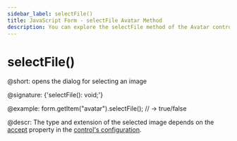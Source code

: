 ```yaml
---
sidebar_label: selectFile()
title: JavaScript Form - selectFile Avatar Method 
description: You can explore the selectFile method of the Avatar control of Form in the documentation of the DHTMLX JavaScript UI library. Browse developer guides and API reference, try out code examples and live demos, and download a free 30-day evaluation version of DHTMLX Suite.
---
```


# selectFile()

@short: opens the dialog for selecting an image

@signature: {'selectFile(): void;'}

@example:
form.getItem("avatar").selectFile(); 
// -> true/false

@descr:
The type and extension of the selected image depends on the [accept](form/api/avatar/api_avatar_properties.md/#accept) property in the [control's configuration](form/api/avatar/api_avatar_properties.md).

